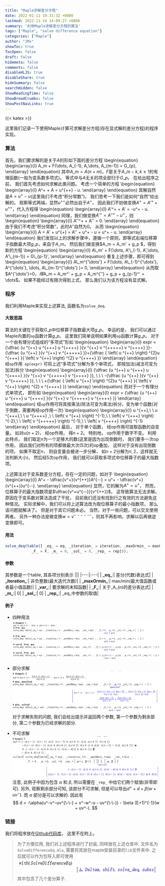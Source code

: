 ```yaml
---
title: "Maple求解差分方程"
date: 2022-01-11 19:31:32 +0800
lastmod: 2022-11-14 14:09:27 +0800
summary: '利用Maple求解差分方程的算法'
tags: ["Maple", "solve difference equation"]
categories: ["Maple"]
author: "JMx"
showToc: true
TocOpen: false
draft: false
hidemeta: false
comments: false
disableHLJS: true 
disableShare: true
hideSummary: false
searchHidden: false
ShowReadingTime: false
ShowBreadCrumbs: false
ShowPostNavLinks: true
---
```


{{< katex >}}

这里我们记录一下使用Maple计算可求解差分方程(存在显式解的差分方程)的程序实现。

### 算法
首先，我们要求解的是关于$A$的形如下面的差分方程
\begin{equation}
\begin{array}{l}
A\_m + F(\dots, A\_{-1}, A,\dots, A\_{m-1}) = G\_{p},
\end{array}
\end{equation}
其中$A\_m = A(n+m)$，$F$是关于$A\_{m-k}, k\geq1$的有理函数(一般为变系数多项式)。 等式中与$A$无关的项全部归于$G\_{p}$。 在给出程序之前， 我们首先考虑如何求解此类问题。 考虑一个简单的方程
\begin{equation}
\begin{array}{l}
A^+ + A = u^{++} - u.
\end{array}
\end{equation}
其解自然是$A=u^+ - u$(这里我们不考虑“积分常数”)。 我们思考一下我们是如何“自然”给出解的。 观察等式两端，显然$u^{++}$必然出自于$A^+$， 因此我们不妨做变换$A^{+}=A'^{+} + u^{++}$，代入方程得
\begin{equation}
\begin{array}{l}
A'^+ + A' = -u^+ - u.
\end{array}
\end{equation}
同理，我们做变换$A'^{+}=A''^{+} - u^{+}$，则
\begin{equation}
\begin{array}{l}
A''^+ + A'' = 0. 
\end{array}
\end{equation}
由于我们不考虑“积分常数”，此时$A''$自然为$0$。 从而
\begin{equation}
\begin{array}{l}
A = A' + u^{+} = A'' + u^+ - u = u^+ - u.
\end{array}
\end{equation}
我们发现以上的求解步骤中，遵循一个原则，即等式右端位移算子指数最大项$g\_p$，来自于$A\_m$。 然后我们做变换$A\_m = A\_m' + g\_p $，得到新的方程
\begin{equation}
\begin{array}{l}
A\_m' + F(\dots, A'\_{-1}, A',\dots, A'\_{m-1}) = G\_{p-1}',
\end{array}
\end{equation}
重复上述步骤，即可得到
\begin{equation}
\begin{array}{l}
A\_m^{'\dots'} + F(\dots, A\_{-1}^{'\dots'}, A^{'\dots'}, \dots, A\_{m-1}^{'\dots'} )= 0,
\end{array}
\end{equation}
从而取$A^{'\dots'}=0$， 得$A\_m = A\_m^' + g\_p = A\_m^{''} + g\_p + g\_{p-1}^' = \dots$。 如果不能经过有限次得到上式， 那么我们认为该方程没有显式解。

### 程序

我们利用Maple来实现上述算法, 函数名为`solve_deq`.

#### 大致思路

算法的关键在于获取$G\_p$中位移算子指数最大项$g\_p$。 幸运的是， 我们可以通过Maple内置的`op`函数计算$g\_p$。 这里我们简单说明如果利用`op`函数计算$g\_p$。 对于一个由有理分式组成的“多项式”形如
\begin{equation}
\begin{array}{l}
expr = {\dfrac {u ^{++} u ^{+++} u ^{++++} }{v ^{++} v ^{+++++} v ^{++++} }}-{\dfrac {u ^{++} }{v ^{++} v ^{+++++} }}+{\dfrac { \left( u ^{++} \right) ^{2}u ^{+++} }{ \left( v ^{++} \right) ^{2} v ^{++++} }} 
\end{array}
\end{equation}
经`op`作用` op(expr)` 可将上述“多项式”分解为多个单项式， 即按加法(减法可变为加法)拆分
\begin{equation}
\begin{array}{l}
{\dfrac {u ^{++} u ^{+++} u ^{++++} }{v ^{++} v ^{+++++} v ^{++++} }}, \ \ \ -{\dfrac {u ^{++} }{v ^{++} v ^{+++++} }}, \ \   \ +{\dfrac { \left( u ^{++} \right) ^{2}u ^{+++} }{ \left( v ^{++} \right) ^{2} v ^{++++} }} 
\end{array}
\end{equation}
而对于一个有理分式单项式， 即形如
\begin{equation}
\begin{array}{l}
expr = {\dfrac {u ^{++} u ^{+++} u ^{++++} }{v ^{++} v ^{+++++} v ^{++++} }}
\end{array}
\end{equation}
经`op`作用可将其按乘法(除法可变为乘法)拆分，变为单个函数(对于倒数，需要再经op作用一次)
\begin{equation}
\begin{array}{l}
u ^{++},\ \   u ^{+++},\ \  u ^{++++} ,\ \ \left( v ^{++} \right) ^{-1},\ \   \left( v ^{+++} \right) ^{-2},\ \   \left( v ^{+++++} \right) ^{-1},\ \   \left( v ^{++++} \right) ^{-1}
\end{array}
\end{equation}
最后， 对于单个函数， 经op作用可提取函数的自变量。 如对$u(n+2)$， 经op作用， 得$n+2$。 特别地， op作用于数字不变。  利用此特点， 我们取定$n$为一个足够大的数(这里是因为出现倒数时， 我们要多一次op作用， 因此我们对所有的项都做最大次(5次)的op叠加， 这样对于没有出现倒数的项， 如果不取定$n$， 则自变量会被进一步分解， 如$n+2$分解为$n, 2$，这样就无法判断大小)， 然后经5次op作用， 我们就可以获取多项式中位移算子的最大指数项。 

上述算法对于变系数差分方程，存在一定的问题，如对于
\begin{equation}
\begin{array}{l}
A^+ - \dfrac{v^+}{v^{++}}A^{--}  = u^+ - \dfrac{v^+}{v^{++}}u^{--}. 
\end{array}
\end{equation}
显然，它的解为$A^{+}=u^{+}$， 然而，位移算子的最大指数项是$\dfrac{v^+u^{--}}{v^{++}}$， 这导致算法无法求解。 原因在于变系数对算法造成了干扰， 目前我们还没有找到行之有效的方法避免这种情况。 实际求解中，我们可以将上述算法改为取位移算子的最小指数项， 那么该问题就解决了。 但是对于其它问题未必。 当然，对于一些问题，可以交叉使用两者。 另外一种办法是做变换$w=v^{------}$，则其不再影响，求解以后再做逆变换即可。


#### 用法
```javascript
solve_deq(table([ _eq_ = eq, _iteration_ = iteration, _maxOrmin_ = maxOrmin, _var_ = var,
            _F_ = F, _m_ = 0, _sol_ = 0, _rep_ = rep]));
```

#### 参数
其参数是一个table, 其各项分别表示
|||
|---:|:---|
| **\_eq\_**:| 差分(代数)表达式|
| **\_iteration\_**:| 非负整数(最大迭代次数)|
| **\_maxOrmin\_**:| max/min(最大值函数或者最小值函数)|
| **\_var\_**:| 要求解的未知函数|
| **\_F\_**:| 关于\_A\_(n)的差分表达式|
| **\_m\_**:| 0|
| **\_sol\_**:| 0|
| **\_rep\_**:| \_eq\_中参数的取值|


#### 例子
- 四种用法 ![](images/eg1.jpg)

- 部分求解 ![](images/eg2.jpg)
对于求解失败的问题, 我们会给出提示并返回两个参数, 第一个参数为剩余部分, 第二个参数为已经求解的部分.

- 不可求解 ![](images/eg3.jpg)
注意, 此例子中因为包含 $\alpha$ 和 $\beta$, 所以需要在 `_rep_` 中给它们两个赋值(非零即可). 
另外, 观察剩余部分可知, 该部分不可求解, 但是可以导出$d^+ + d + \beta (w + uv^-)$. 而 $\alpha$ 部分是可以求解的. 因此有
$$
d = -\alpha(u^-v^-uv^{\-\-} + v^-w^-u - uv^{\-\-}) - \beta (E+1)^{-1}(w + uv^-).
$$

### 链接
我们将程序放在[Github代码库](https://github.com/jiandandaoxingfu/solve-difference-equations)， 这里不在附上。

> 为了方便应用, 我们对上述程序进行了封装, 同样放在上述仓库中, 文件名为`SolveDifferenceEq.mla`, 需要将其放在maple安装目录的`lib`文件夹中. 之后就可以作为包导入即可使用
![](images/eg4.jpg)
其中包含了几个差分算子.